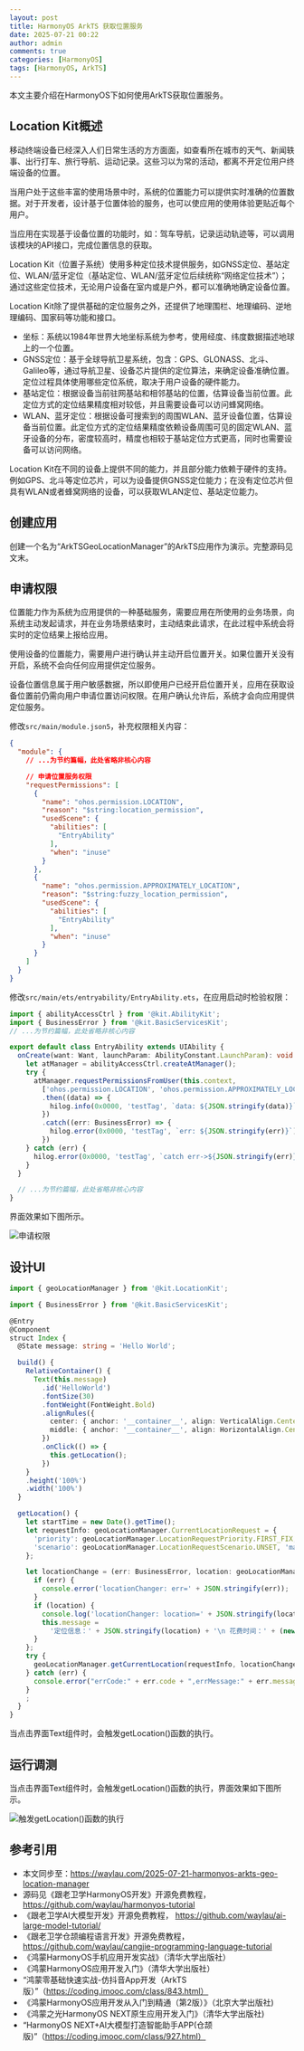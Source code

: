 ```yaml
---
layout: post
title: HarmonyOS ArkTS 获取位置服务
date: 2025-07-21 00:22
author: admin
comments: true
categories: [HarmonyOS]
tags: [HarmonyOS, ArkTS]
---
```


本文主要介绍在HarmonyOS下如何使用ArkTS获取位置服务。

<!-- more -->

## Location Kit概述

移动终端设备已经深入人们日常生活的方方面面，如查看所在城市的天气、新闻轶事、出行打车、旅行导航、运动记录。这些习以为常的活动，都离不开定位用户终端设备的位置。

当用户处于这些丰富的使用场景中时，系统的位置能力可以提供实时准确的位置数据。对于开发者，设计基于位置体验的服务，也可以使应用的使用体验更贴近每个用户。

当应用在实现基于设备位置的功能时，如：驾车导航，记录运动轨迹等，可以调用该模块的API接口，完成位置信息的获取。

Location Kit（位置子系统）使用多种定位技术提供服务，如GNSS定位、基站定位、WLAN/蓝牙定位（基站定位、WLAN/蓝牙定位后续统称“网络定位技术”）；通过这些定位技术，无论用户设备在室内或是户外，都可以准确地确定设备位置。

Location Kit除了提供基础的定位服务之外，还提供了地理围栏、地理编码、逆地理编码、国家码等功能和接口。

* 坐标：系统以1984年世界大地坐标系统为参考，使用经度、纬度数据描述地球上的一个位置。
* GNSS定位：基于全球导航卫星系统，包含：GPS、GLONASS、北斗、Galileo等，通过导航卫星、设备芯片提供的定位算法，来确定设备准确位置。定位过程具体使用哪些定位系统，取决于用户设备的硬件能力。
* 基站定位：根据设备当前驻网基站和相邻基站的位置，估算设备当前位置。此定位方式的定位结果精度相对较低，并且需要设备可以访问蜂窝网络。
* WLAN、蓝牙定位：根据设备可搜索到的周围WLAN、蓝牙设备位置，估算设备当前位置。此定位方式的定位结果精度依赖设备周围可见的固定WLAN、蓝牙设备的分布，密度较高时，精度也相较于基站定位方式更高，同时也需要设备可以访问网络。


Location Kit在不同的设备上提供不同的能力，并且部分能力依赖于硬件的支持。例如GPS、北斗等定位芯片，可以为设备提供GNSS定位能力；在没有定位芯片但具有WLAN或者蜂窝网络的设备，可以获取WLAN定位、基站定位能力。

## 创建应用



创建一个名为“ArkTSGeoLocationManager”的ArkTS应用作为演示。完整源码见文末。


## 申请权限

 
位置能力作为系统为应用提供的一种基础服务，需要应用在所使用的业务场景，向系统主动发起请求，并在业务场景结束时，主动结束此请求，在此过程中系统会将实时的定位结果上报给应用。

使用设备的位置能力，需要用户进行确认并主动开启位置开关。如果位置开关没有开启，系统不会向任何应用提供定位服务。

设备位置信息属于用户敏感数据，所以即使用户已经开启位置开关，应用在获取设备位置前仍需向用户申请位置访问权限。在用户确认允许后，系统才会向应用提供定位服务。

修改`src/main/module.json5`，补充权限相关内容：

```json
{
  "module": {
    // ...为节约篇幅，此处省略非核心内容

    // 申请位置服务权限
    "requestPermissions": [
      {
        "name": "ohos.permission.LOCATION",
        "reason": "$string:location_permission",
        "usedScene": {
          "abilities": [
            "EntryAbility"
          ],
          "when": "inuse"
        }
      },
      {
        "name": "ohos.permission.APPROXIMATELY_LOCATION",
        "reason": "$string:fuzzy_location_permission",
        "usedScene": {
          "abilities": [
            "EntryAbility"
          ],
          "when": "inuse"
        }
      }
    ]
  }
}
```


修改`src/main/ets/entryability/EntryAbility.ets`，在应用启动时检验权限：

```ts
import { abilityAccessCtrl } from '@kit.AbilityKit';
import { BusinessError } from '@kit.BasicServicesKit';
// ...为节约篇幅，此处省略非核心内容

export default class EntryAbility extends UIAbility {
  onCreate(want: Want, launchParam: AbilityConstant.LaunchParam): void {
    let atManager = abilityAccessCtrl.createAtManager();
    try {
      atManager.requestPermissionsFromUser(this.context,
        ['ohos.permission.LOCATION', 'ohos.permission.APPROXIMATELY_LOCATION'])
        .then((data) => {
          hilog.info(0x0000, 'testTag', `data: ${JSON.stringify(data)}`);
        })
        .catch((err: BusinessError) => {
          hilog.error(0x0000, 'testTag', `err: ${JSON.stringify(err)}`);
        })
    } catch (err) {
      hilog.error(0x0000, 'testTag', `catch err->${JSON.stringify(err)}`);
    }
  }

  // ...为节约篇幅，此处省略非核心内容
}  
```


界面效果如下图所示。

![申请权限](/images/post/20250721-geo-001.png)



## 设计UI



```ts
import { geoLocationManager } from '@kit.LocationKit';

import { BusinessError } from '@kit.BasicServicesKit';

@Entry
@Component
struct Index {
  @State message: string = 'Hello World';

  build() {
    RelativeContainer() {
      Text(this.message)
        .id('HelloWorld')
        .fontSize(30)
        .fontWeight(FontWeight.Bold)
        .alignRules({
          center: { anchor: '__container__', align: VerticalAlign.Center },
          middle: { anchor: '__container__', align: HorizontalAlign.Center }
        })
        .onClick(() => {
          this.getLocation();
        })
    }
    .height('100%')
    .width('100%')
  }

  getLocation() {
    let startTime = new Date().getTime();
    let requestInfo: geoLocationManager.CurrentLocationRequest = {
      'priority': geoLocationManager.LocationRequestPriority.FIRST_FIX,
      'scenario': geoLocationManager.LocationRequestScenario.UNSET, 'maxAccuracy': 100
    };

    let locationChange = (err: BusinessError, location: geoLocationManager.Location): void => {
      if (err) {
        console.error('locationChanger: err=' + JSON.stringify(err));
      }
      if (location) {
        console.log('locationChanger: location=' + JSON.stringify(location));
        this.message =
          '定位信息：' + JSON.stringify(location) + '\n 花费时间：' + (new Date().getTime() - startTime) / 1000
      }
    };
    try {
      geoLocationManager.getCurrentLocation(requestInfo, locationChange);
    } catch (err) {
      console.error("errCode:" + err.code + ",errMessage:" + err.message);
    }
    ;
  }
}
```


当点击界面Text组件时，会触发getLocation()函数的执行。



## 运行调测

当点击界面Text组件时，会触发getLocation()函数的执行，界面效果如下图所示。

![触发getLocation()函数的执行](/images/post/20250721-geo-002.png)




## 参考引用



* 本文同步至：<https://waylau.com/2025-07-21-harmonyos-arkts-geo-location-manager>
* 源码见《跟老卫学HarmonyOS开发》开源免费教程， <https://github.com/waylau/harmonyos-tutorial>
* 《跟老卫学AI大模型开发》开源免费教程， https://github.com/waylau/ai-large-model-tutorial/
* 《跟老卫学仓颉编程语言开发》开源免费教程， https://github.com/waylau/cangjie-programming-language-tutorial
* 《鸿蒙HarmonyOS手机应用开发实战》（清华大学出版社）
* 《鸿蒙HarmonyOS应用开发入门》（清华大学出版社）
* “鸿蒙零基础快速实战-仿抖音App开发（ArkTS版）”（https://coding.imooc.com/class/843.html）
* 《鸿蒙HarmonyOS应用开发从入门到精通（第2版）》（北京大学出版社)
* 《鸿蒙之光HarmonyOS NEXT原生应用开发入门》（清华大学出版社)
* “HarmonyOS NEXT+AI大模型打造智能助手APP(仓颉版)”（https://coding.imooc.com/class/927.html）
